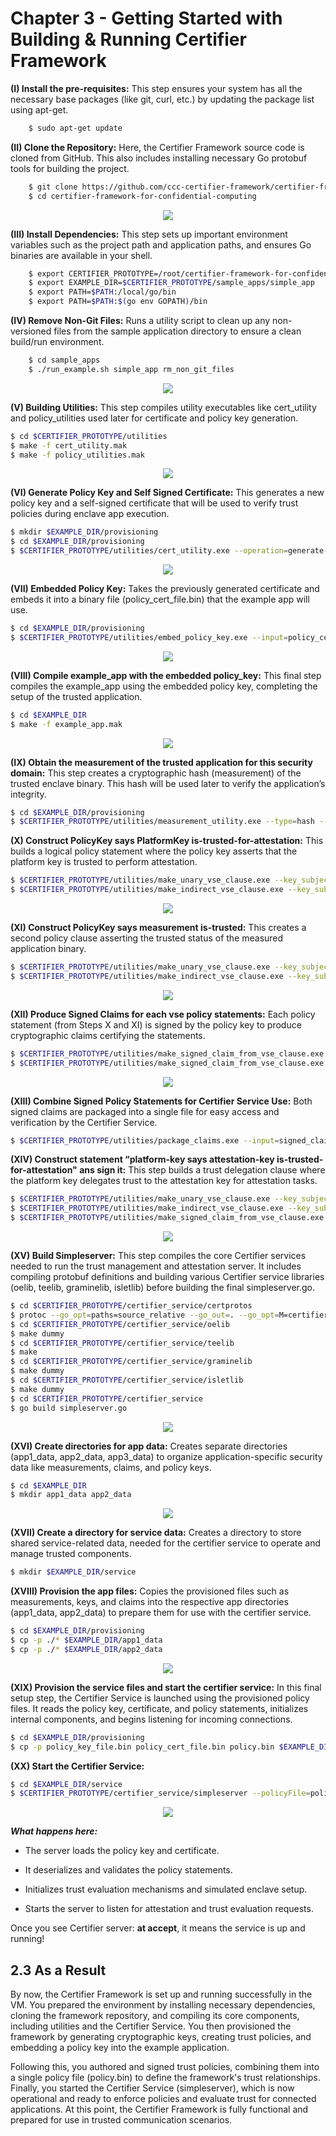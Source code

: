 # **Chapter 3** - Getting Started with Building & Running Certifier Framework

**(I) Install the pre-requisites:**
This step ensures your system has all the necessary base packages (like git, curl, etc.) by updating the package list using apt-get.

```bash
    $ sudo apt-get update
```

**(II) Clone the Repository:** 
Here, the Certifier Framework source code is cloned from GitHub. This also includes installing necessary Go protobuf tools for building the project.

```bash
    $ git clone https://github.com/ccc-certifier-framework/certifier-framework-for-confidential-computing.git
    $ cd certifier-framework-for-confidential-computing
```
<center>
<a name = "fig2.1"></a><img src = "../img/(i) clone.png" align = "center"/></center>

**(III) Install Dependencies:** 
This step sets up important environment variables such as the project path and application paths, and ensures Go binaries are available in your shell.
   
```bash
    $ export CERTIFIER_PROTOTYPE=/root/certifier-framework-for-confidential-computing
    $ export EXAMPLE_DIR=$CERTIFIER_PROTOTYPE/sample_apps/simple_app
    $ export PATH=$PATH:/local/go/bin
    $ export PATH=$PATH:$(go env GOPATH)/bin
```

**(IV) Remove Non-Git Files:**
Runs a utility script to clean up any non-versioned files from the sample application directory to ensure a clean build/run environment.

```bash
    $ cd sample_apps  
    $ ./run_example.sh simple_app rm_non_git_files
```
<center>
<a name = "fig2.1"></a><img src = "../img/remove non-git.png" align = "center"/></center>

**(V) Building Utilities:**
This step compiles utility executables like cert_utility and policy_utilities used later for certificate and policy key generation.

```bash
$ cd $CERTIFIER_PROTOTYPE/utilities
$ make -f cert_utility.mak
$ make -f policy_utilities.mak
```
<center>
<a name = "fig2.1"></a><img src = "../img/build_ut.png" align = "center"/></center>

**(VI) Generate Policy Key and Self Signed Certificate:**
This generates a new policy key and a self-signed certificate that will be used to verify trust policies during enclave app execution.

```bash
$ mkdir $EXAMPLE_DIR/provisioning
$ cd $EXAMPLE_DIR/provisioning
$ $CERTIFIER_PROTOTYPE/utilities/cert_utility.exe --operation=generate-policy-key-and-test-keys --policy_key_output_file=policy_key_file.bin  --policy_cert_output_file=policy_cert_file.bin --platform_key_output_file=platform_key_file.bin --attest_key_output_file=attest_key_file.bin
```

<center>
<a name = "fig2.1"></a><img src = "../img/(VIII).png" align = "center"/></center>


**(VII) Embedded Policy Key:**
Takes the previously generated certificate and embeds it into a binary file (policy_cert_file.bin) that the example app will use.

```bash
$ cd $EXAMPLE_DIR/provisioning
$ $CERTIFIER_PROTOTYPE/utilities/embed_policy_key.exe --input=policy_cert_file.bin                   --output=../policy_key.cc
```
<center>
<a name = "fig2.1"></a><img src = "../img/(IX).png" align = "center"/></center>

**(VIII) Compile example_app with the embedded policy_key:**
This final step compiles the example_app using the embedded policy key, completing the setup of the trusted application.

```bash
$ cd $EXAMPLE_DIR
$ make -f example_app.mak
```
<center>
<a name = "fig2.1"></a><img src = "../img/(X).png" align = "center"/></center>


**(IX) Obtain the measurement of the trusted application for this security domain:**
This step creates a cryptographic hash (measurement) of the trusted enclave binary. This hash will be used later to verify the application’s integrity.

```bash
$ cd $EXAMPLE_DIR/provisioning
$ $CERTIFIER_PROTOTYPE/utilities/measurement_utility.exe --type=hash --input=../example_app.exe --output=example_app.measurement
```

**(X) Construct PolicyKey says PlatformKey is-trusted-for-attestation:**
This builds a logical policy statement where the policy key asserts that the platform key is trusted to perform attestation.

```bash
$ $CERTIFIER_PROTOTYPE/utilities/make_unary_vse_clause.exe --key_subject=platform_key_file.bin --verb="is-trusted-for-attestation" --output=ts1.bin
$ $CERTIFIER_PROTOTYPE/utilities/make_indirect_vse_clause.exe --key_subject=policy_key_file.bin --verb="says" --clause=ts1.bin --output=vse_policy1.bin
```

<center>
<a name = "fig2.1"></a><img src = "../img/XII.png" align = "center"/></center>

**(XI) Construct PolicyKey says measurement is-trusted:**
This creates a second policy clause asserting the trusted status of the measured application binary.

```bash
$ $CERTIFIER_PROTOTYPE/utilities/make_unary_vse_clause.exe --key_subject=""                                  --measurement_subject=example_app.measurement --verb="is-trusted" --output=ts2.bin
$ $CERTIFIER_PROTOTYPE/utilities/make_indirect_vse_clause.exe --key_subject=policy_key_file.bin --verb="says" --clause=ts2.bin --output=vse_policy2.bin
```

<center>
<a name = "fig2.1"></a><img src = "../img/XIII.png" align = "center"/></center>

**(XII) Produce Signed Claims for each vse policy statements:**
Each policy statement (from Steps X and XI) is signed by the policy key to produce cryptographic claims certifying the statements.

```bash
$ $CERTIFIER_PROTOTYPE/utilities/make_signed_claim_from_vse_clause.exe --vse_file=vse_policy1.bin --duration=9000 --private_key_file=policy_key_file.bin --output=signed_claim_1.bin
$ $CERTIFIER_PROTOTYPE/utilities/make_signed_claim_from_vse_clause.exe --vse_file=vse_policy2.bin --duration=9000 --private_key_file=policy_key_file.bin                          --output=signed_claim_2.bin
```

<center>
<a name = "fig2.1"></a><img src = "../img/XIV.png" align = "center"/></center>

**(XIII) Combine Signed Policy Statements for Certifier Service Use:**
Both signed claims are packaged into a single file for easy access and verification by the Certifier Service.

```bash
$ $CERTIFIER_PROTOTYPE/utilities/package_claims.exe --input=signed_claim_1.bin,signed_claim_2.bin --output=policy.bin
```

**(XIV) Construct statement “platform-key says attestation-key is-trusted-for-attestation" ans sign it:**
This step builds a trust delegation clause where the platform key delegates trust to the attestation key for attestation tasks.

```bash
$ $CERTIFIER_PROTOTYPE/utilities/make_unary_vse_clause.exe --key_subject=attest_key_file.bin --verb="is-trusted-for-attestation" --output=tsc1.bin
$ $CERTIFIER_PROTOTYPE/utilities/make_indirect_vse_clause.exe --key_subject=platform_key_file.bin --verb="says" --clause=tsc1.bin --output=vse_policy3.bin
$ $CERTIFIER_PROTOTYPE/utilities/make_signed_claim_from_vse_clause.exe --vse_file=vse_policy3.bin --duration=9000 --private_key_file=platform_key_file.bin --output=platform_attest_endorsement.bin
```

<center>
<a name = "fig2.1"></a><img src = "../img/XVI.png" align = "center"/></center>

**(XV) Build Simpleserver:** 
This step compiles the core Certifier services needed to run the trust management and attestation server. It includes compiling protobuf definitions and building various Certifier service libraries (oelib, teelib, graminelib, isletlib) before building the final simpleserver.go.

```bash
$ cd $CERTIFIER_PROTOTYPE/certifier_service/certprotos
$ protoc --go_opt=paths=source_relative --go_out=. --go_opt=M=certifier.proto ./certifier.proto
$ cd $CERTIFIER_PROTOTYPE/certifier_service/oelib
$ make dummy
$ cd $CERTIFIER_PROTOTYPE/certifier_service/teelib
$ make 
$ cd $CERTIFIER_PROTOTYPE/certifier_service/graminelib
$ make dummy
$ cd $CERTIFIER_PROTOTYPE/certifier_service/isletlib
$ make dummy
$ cd $CERTIFIER_PROTOTYPE/certifier_service
$ go build simpleserver.go
```
<center>
<a name = "fig2.1"></a><img src = "../img/XVII.png" align = "center"/></center>

**(XVI) Create directories for app data:** 
Creates separate directories (app1_data, app2_data, app3_data) to organize application-specific security data like measurements, claims, and policy keys.

```bash
$ cd $EXAMPLE_DIR 
$ mkdir app1_data app2_data 
```
<center>
<a name = "fig2.1"></a><img src = "../img/XVIII.png" align = "center"/></center>

**(XVII) Create a directory for service data:**
Creates a directory to store shared service-related data, needed for the certifier service to operate and manage trusted components.

```bash
$ mkdir $EXAMPLE_DIR/service 
```

**(XVIII) Provision the app files:**
Copies the provisioned files such as measurements, keys, and claims into the respective app directories (app1_data, app2_data) to prepare them for use with the certifier service.

```bash
$ cd $EXAMPLE_DIR/provisioning 
$ cp -p ./* $EXAMPLE_DIR/app1_data 
$ cp -p ./* $EXAMPLE_DIR/app2_data 
```

<center>
<a name = "fig2.1"></a><img src = "../img/XIX.png" align = "center"/></center>

**(XIX) Provision the service files and start the certifier service:**
In this final setup step, the Certifier Service is launched using the provisioned policy files. It reads the policy key, certificate, and policy statements, initializes internal components, and begins listening for incoming connections.

```bash
$ cd $EXAMPLE_DIR/provisioning
$ cp -p policy_key_file.bin policy_cert_file.bin policy.bin $EXAMPLE_DIR/service
```

**(XX) Start the Certifier Service:**

```bash
$ cd $EXAMPLE_DIR/service 
$ $CERTIFIER_PROTOTYPE/certifier_service/simpleserver --policyFile=policy.bin --readPolicy=true
```
<center>
<a name = "fig2.1"></a><img src = "../img/XXI.png" align = "center"/></center>

**_What happens here:_**

* The server loads the policy key and certificate.

* It deserializes and validates the policy statements.

* Initializes trust evaluation mechanisms and simulated enclave setup.

* Starts the server to listen for attestation and trust evaluation requests.

Once you see Certifier server: **at accept**, it means the service is up and running!




## 2.3 As a Result
By now, the Certifier Framework is set up and running successfully in the VM. You prepared the environment by installing necessary dependencies, cloning the framework repository, and compiling its core components, including utilities and the Certifier Service. You then provisioned the framework by generating cryptographic keys, creating trust policies, and embedding a policy key into the example application.  

Following this, you authored and signed trust policies, combining them into a single policy file (policy.bin) to define the framework's trust relationships. Finally, you started the Certifier Service (simpleserver), which is now operational and ready to enforce policies and evaluate trust for connected applications. At this point, the Certifier Framework is fully functional and prepared for use in trusted communication scenarios. 
